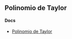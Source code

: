 ## Polinomio de Taylor

#### Docs

- [Polinomio de Taylor](https://www.youtube.com/watch?v=gEQiGR7y-Oo)
